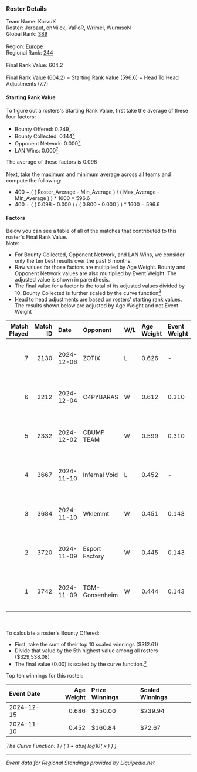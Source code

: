 ### Roster Details<br />
Team Name: KorvuX<br />
Roster: Jerbaut, ohMiick, VaPoR, Wrimel, WurmsoN<br />
Global Rank: [389](../standings_global.md)<br />
<br />
Region: [Europe]( ../standings_europe.md)<br />
Regional Rank: [244]( ../standings_europe.md)<br />
<br />
Final Rank Value:  604.2<br />
<br />
Final Rank Value (604.2) = Starting Rank Value (596.6) + Head To Head Adjustments (7.7)<br />

#### Starting Rank Value<br />
To figure out a rosters's Starting Rank Value, first take the average of these four factors:<br />
- Bounty Offered: 0.249[<sup>1</sup>](#table2)
- Bounty Collected: 0.144[<sup>2</sup>](#table1)
- Opponent Network: 0.000[<sup>2</sup>](#table1)
- LAN Wins: 0.000[<sup>2</sup>](#table1)

The average of these factors is 0.098<br />
<br />
Next, take the maximum and minimum average across all teams and compute the following:<br />
- 400 + ( ( Roster_Average - Min_Average ) / ( Max_Average - Min_Average ) ) * 1600 = 596.6
- 400 + ( ( 0.098 - 0.000 ) / ( 0.800 - 0.000 ) ) * 1600 = 596.6


#### Factors<br />
Below you can see a table of all of the matches that contributed to this roster's Final Rank Value.<br />
Note:<br />

- For Bounty Collected, Opponent Network, and LAN Wins, we consider only the ten best results over the past 6 months.
- Raw values for those factors are multiplied by Age Weight. Bounty and Opponent Network values are also multiplied by Event Weight. The adjusted value is shown in parenthesis.
- The final value for a factor is the total of its adjusted values divided by 10. Bounty Collected is further scaled by the curve function[<sup>3</sup>](#curveFunction)
- Head to head adjustments are based on rosters' starting rank values. The results shown below are adjusted by Age Weight and not Event Weight
<span id="table1"></span><br />


| Match Played | Match ID | Date       | Opponent       | W/L | Age Weight | Event Weight | Bounty Collected | Opponent Network | LAN Wins  | H2H Adj. | Roster                                   |
| -: | -: | :- | :- | :- | :- | :- | :- | :- | :- | -: | :- |
|            7 |     2130 | 2024-12-06 | ZOTIX          | L   | 0.626      | -            | -                | -                | -         |    -9.12 | Jerbaut, ohMiick, VaPoR, Wrimel, WurmsoN |
|            6 |     2212 | 2024-12-04 | C4PYBARAS      | W   | 0.612      | 0.310        | 0.000 (0.000)    | 0.000 (0.000)    | 0 (0.000) |     4.46 | Jerbaut, ohMiick, VaPoR, Wrimel, WurmsoN |
|            5 |     2332 | 2024-12-02 | CBUMP TEAM     | W   | 0.599      | 0.310        | 0.000 (0.000)    | 0.000 (0.000)    | 0 (0.000) |     4.50 | Jerbaut, ohMiick, VaPoR, Wrimel, WurmsoN |
|            4 |     3667 | 2024-11-10 | Infernal Void  | L   | 0.452      | -            | -                | -                | -         |    -7.11 | Jerbaut, ohMiick, VaPoR, Wrimel, wurmsoN |
|            3 |     3684 | 2024-11-10 | Wklemmt        | W   | 0.451      | 0.143        | 0.000 (0.000)    | 0.021 (0.001)    | 0 (0.000) |     6.44 | Jerbaut, ohMiick, VaPoR, Wrimel, wurmsoN |
|            2 |     3720 | 2024-11-09 | Esport Factory | W   | 0.445      | 0.143        | 0.000 (0.000)    | 0.000 (0.000)    | 0 (0.000) |     5.01 | Jerbaut, ohMiick, VaPoR, Wrimel, wurmsoN |
|            1 |     3742 | 2024-11-09 | TGM-Gonsenheim | W   | 0.444      | 0.143        | 0.000 (0.000)    | 0.000 (0.000)    | 0 (0.000) |     3.47 | Jerbaut, ohMiick, VaPoR, Wrimel, wurmsoN |

<br />
<span id="table2"></span><br />
To calculate a roster's Bounty Offered:<br />

- First, take the sum of their top 10 scaled winnings ($312.61)
- Divide that value by the 5th highest value among all rosters ($329,538.08)
- The final value (0.00) is scaled by the curve function.[<sup>3</sup>](#curveFunction)

Top ten winnings for this roster:<br />

| Event Date | Age Weight | Prize Winnings | Scaled Winnings |
| :- | -: | :- | :- |
| 2024-12-15 |      0.686 | $350.00        | $239.94         |
| 2024-11-10 |      0.452 | $160.84        | $72.67          |


<span id="curveFunction"></span>_The Curve Function: 1 / ( 1 + abs( log10( x ) ) )_<br />

---
_Event data for Regional Standings provided by Liquipedia.net_<br />
